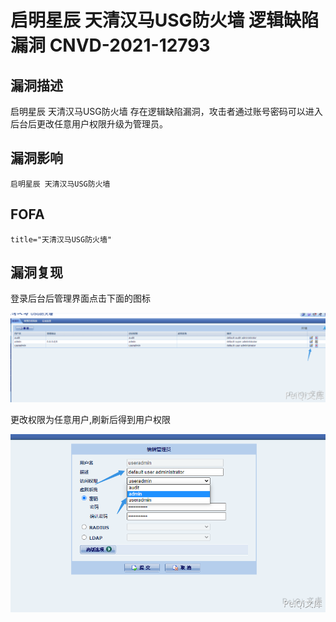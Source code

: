 # 启明星辰 天清汉马USG防火墙 逻辑缺陷漏洞 CNVD-2021-12793

## 漏洞描述

启明星辰 天清汉⻢USG防⽕墙 存在逻辑缺陷漏洞，攻击者通过账号密码可以进入后台后更改任意用户权限升级为管理员。

## 漏洞影响

```
启明星辰 天清汉马USG防火墙
```

## FOFA

```
title="天清汉马USG防火墙"
```

## 漏洞复现

登录后台后管理界面点击下面的图标

![](./images/202202162255701.png)

更改权限为任意用户,刷新后得到用户权限

![](./images/202202162255073.png)